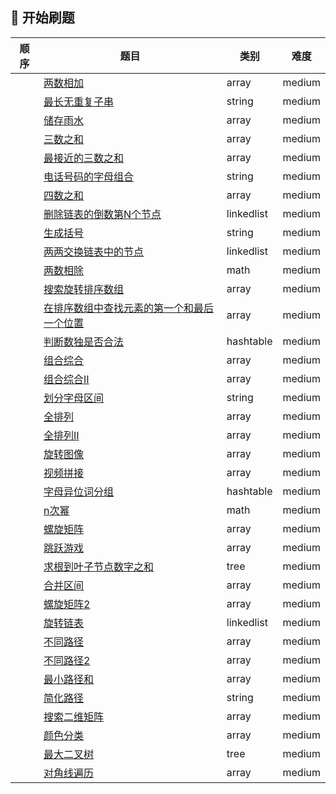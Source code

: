## 🚩 开始刷题
| 顺序 | 题目                                                         | 类别       | 难度   |
| ---- | ------------------------------------------------------------ | ---------- | ------ |
|      | [两数相加](medium/Add_Two_Numbers)                   | array      | medium |
|      | [最长无重复子串](medium/string/lswrc)                      | string     | medium |
|      | [储存雨水](medium/array/maxArea)                           | array      | medium |
|      | [三数之和](medium/array/Three_Sum)                         | array      | medium |
|      | [最接近的三数之和](medium/array/Three_Sum_Closest)         | array      | medium |
|      | [电话号码的字母组合](medium/string/letterCombinations)     | string     | medium |
|      | [四数之和](medium/array/Four-Sum)                          | array      | medium |
|      | [删除链表的倒数第N个节点](medium/linkedlist/NthFromEnd)    | linkedlist | medium |
|      | [生成括号](medium/string/generateParentheses)              | string     | medium |
|       |[两两交换链表中的节点](medium/linkedlist/swapPairNodes)|linkedlist|medium|
|       |[两数相除](medium/math/num_div)|math|medium|
|       |[搜索旋转排序数组](medium/array/searchInRotatedSortArray)|array|medium|
|       |[在排序数组中查找元素的第一个和最后一个位置](medium/array/findfirstlastindex)|array|medium|
|       |[判断数独是否合法](medium/hashtable/shudu)|hashtable|medium|
|       |[组合综合](medium/array/zuheshuzi)|array|medium|
|       |[组合综合Ⅱ](medium/array/zuheshuzi2)|array|medium|
|       |[划分字母区间](medium/partitionLabels)|string|medium|
|       |[全排列](medium/permute)|array|medium|
|       |[全排列Ⅱ](medium/permute2)|array|medium|
|       |[旋转图像](medium/rotateImage)|array|medium|
|       |[视频拼接](medium/videoStitching)|array|medium|
|       |[字母异位词分组](medium/groupAnagrams)|hashtable|medium|
|       |[n次幂](medium/mypow)|math|medium|
|       |[螺旋矩阵](medium/spiralOrder)|array|medium|
|       |[跳跃游戏](medium/canJump)|array|medium|
|       |[求根到叶子节点数字之和](medium/sumNumbers)|tree|medium|
|       |[合并区间](medium/mergeInterval)|array|medium|
|       |[螺旋矩阵2](medium/generateMatrix)|array|medium|
|       |[旋转链表](medium/rotateRight)|linkedlist|medium|
|       |[不同路径](medium/uniquePaths)|array|medium|
|       |[不同路径2](medium/uniquePathsWithObstacles)|array|medium|
|       |[最小路径和](medium/minPathSum)|array|medium|
|       |[简化路径](medium/simplifyPath)|string|medium|
|       |[搜索二维矩阵](medium/searchMatrix)|array|medium|
|       |[颜色分类](medium/sortColors)|array|medium|
|       |[最大二叉树](medium/constructMaximumBinaryTree)|tree|medium|
|       |[对角线遍历](medium/findDiagonalOrder)|array|medium|
